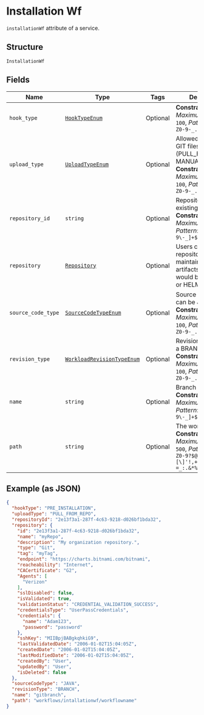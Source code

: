 
# Installation Wf

`installationWf` attribute of a service.

## Structure

`InstallationWf`

## Fields

| Name | Type | Tags | Description |
|  --- | --- | --- | --- |
| `hook_type` | [`HookTypeEnum`](../../doc/models/hook-type-enum.md) | Optional | **Constraints**: *Maximum Length*: `100`, *Pattern*: `^[a-zA-Z0-9-_.]+$` |
| `upload_type` | [`UploadTypeEnum`](../../doc/models/upload-type-enum.md) | Optional | Allowed values are: GIT files (PULL_FROM_REPO), MANUAL_UPLOAD.<br>**Constraints**: *Maximum Length*: `100`, *Pattern*: `^[a-zA-Z0-9-_.]+$` |
| `repository_id` | `string` | Optional | Repository ID of an existing repository.<br>**Constraints**: *Maximum Length*: `64`, *Pattern*: `^[a-zA-Z0-9\-_]+$` |
| `repository` | [`Repository`](../../doc/models/repository.md) | Optional | Users can create a repository to maintain service artifacts. Repository would be either a Git or HELM repository. |
| `source_code_type` | [`SourceCodeTypeEnum`](../../doc/models/source-code-type-enum.md) | Optional | Source code type can be JAVA or GO.<br>**Constraints**: *Maximum Length*: `100`, *Pattern*: `^[a-zA-Z0-9-_.]+$` |
| `revision_type` | [`WorkloadRevisionTypeEnum`](../../doc/models/workload-revision-type-enum.md) | Optional | Revision type can be a BRANCH or TAG.<br>**Constraints**: *Maximum Length*: `100`, *Pattern*: `^[a-zA-Z0-9-_.]+$` |
| `name` | `string` | Optional | Branch or tag name.<br>**Constraints**: *Maximum Length*: `64`, *Pattern*: `^[a-zA-Z0-9\-_]+$` |
| `path` | `string` | Optional | The workflow path.<br>**Constraints**: *Maximum Length*: `500`, *Pattern*: `^[a-zA-Z0-9?$@#()\[\]'!,+\-=_:.&*%\s\/]+$` |

## Example (as JSON)

```json
{
  "hookType": "PRE_INSTALLATION",
  "uploadType": "PULL_FROM_REPO",
  "repositoryId": "2e13f3a1-287f-4c63-9218-d026bf1bda32",
  "repository": {
    "id": "2e13f3a1-287f-4c63-9218-d026bf1bda32",
    "name": "myRepo",
    "description": "My organization repository.",
    "type": "Git",
    "tag": "myTag",
    "endpoint": "https://charts.bitnami.com/bitnami",
    "reacheability": "Internet",
    "CACertificate": "G2",
    "Agents": [
      "Verizon"
    ],
    "sslDisabled": false,
    "isValidated": true,
    "validationStatus": "CREDENTIAL_VALIDATION_SUCCESS",
    "credentialsType": "UserPassCredentials",
    "credentials": {
      "name": "Adam123",
      "password": "password"
    },
    "sshKey": "MIIBpjBABgkqhkiG9",
    "lastValidatedDate": "2006-01-02T15:04:05Z",
    "createdDate": "2006-01-02T15:04:05Z",
    "lastModifiedDate": "2006-01-02T15:04:05Z",
    "createdBy": "User",
    "updatedBy": "User",
    "isDeleted": false
  },
  "sourceCodeType": "JAVA",
  "revisionType": "BRANCH",
  "name": "gitbranch",
  "path": "workflows/intallationwf/workflowname"
}
```

